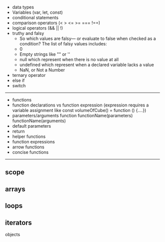 - data types
- Variables (var, let, const)
- conditional statements
- comparison operators (< > <= >= === !==)
- logical operators (&& || !)
- truthy and falsy
  -   So which values are falsy— or evaluate to false when checked as a condition? The list of falsy values includes:
    -   0
    -   Empty strings like "" or ''
    -   null which represent when there is no value at all
    -   undefined which represent when a declared variable lacks a value
    -   NaN, or Not a Number
- ternary operator
- else if
- switch
-----
- functions
- function declarations vs function expression (expression requires a variable assignment like const volumeOfCube() = function () {....})
- parameters/arguments function functionName(parameters)     functionName(arguments)
- default parameters
- return
- helper functions
- function expressions
- arrow functions
- concise functions
------
scope
-----
arrays
----
loops
---
iterators
----
objects
